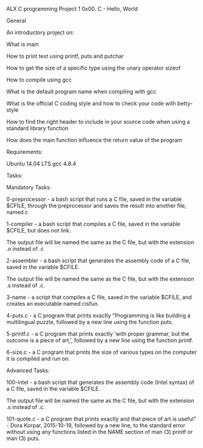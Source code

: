 ALX C programming Project 1
0x00. C - Hello, World

General

An introductory project on:



What is main

How to print text using printf, puts and putchar

How to get the size of a specific type using the unary operator sizeof

How to compile using gcc

What is the default program name when compiling with gcc

What is the official C coding style and how to check your code with betty-style

How to find the right header to include in your source code when using a standard library function

How does the main function influence the return value of the program

Requirements:

Ubuntu 14.04 LTS gcc 4.8.4



Tasks:

Mandatory Tasks:

0-preprocessor - a bash script that runs a C file, saved in the variable $CFILE, through the preprocessor and saves the result into another file, named c



1-compiler - a bash script that compiles a C file, saved in the variable $CFILE, but does not link.



The output file will be named the same as the C file, but with the extension .o instead of .c

2-assembler - a bash script that generates the assembly code of a C file, saved in the variable $CFILE.



The output file will be named the same as the C file, but with the extension .s instead of .c.

3-name - a script that compiles a C file, saved in the variable $CFILE, and creates an executable named cisfun.



4-puts.c - a C program that prints exactly "Programming is like building a multilingual puzzle, followed by a new line using the function puts.



5-printf.c - a C program that prints exactly 'with proper grammar, but the outcome is a piece of art,', followed by a new line using the function printf.



6-size.c - a C program that prints the size of various types on the computer it is compiled and run on.



Advanced Tasks:

100-intel - a bash script that generates the assembly code (Intel syntax) of a C file, saved in the variable $CFILE.



The output file will be named the same as the C file, but with the extension .s instead of .c.

101-quote.c - a C program that prints exactly and that piece of art is useful" - Dora Korpar, 2015-10-19, followed by a new line, to the standard error without using any functions listed in the NAME section of man (3) printf or man (3) puts.

